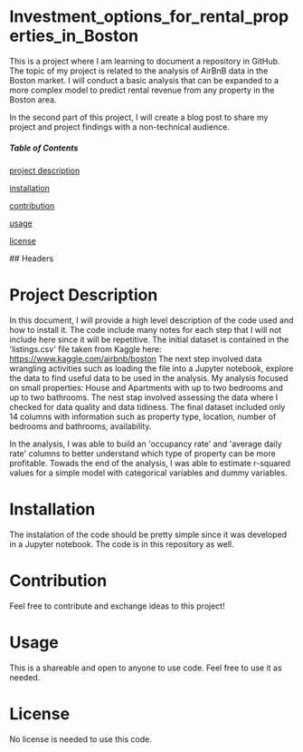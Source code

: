 # Investment_options_for_rental_properties_in_Boston
This is a project where I am learning to document a repository in GitHub. The topic of my project is related to the analysis of AirBnB data in the Boston market. I will conduct a basic analysis that can be expanded to a more complex model to predict rental revenue from any property in the Boston area.

In the second part of this project, I will create a blog post to share my project and project findings with a non-technical audience.

##### Table of Contents  
[project description](#headers)

[installation](#headers)

[contribution](#headers)

[usage](#headers)

[license](#headers)

<a name="headers"/>
## Headers

# Project Description
In this document, I will provide a high level description of the code used and how to install it. The code include many notes for each step that I will not include here since it will be repetitive.
The initial dataset is contained in the 'listings.csv' file taken from Kaggle here: https://www.kaggle.com/airbnb/boston
The next step involved data wrangling activities such as loading the file into a Jupyter notebook, explore the data to find useful data to be used in the analysis. My analysis focused on small properties: House and Apartments with up to two bedrooms and up to two bathrooms.
The nest stap involved assessing the data where I checked for data quality and data tidiness.
The final dataset included only 14 columns with information such as property type, location, number of bedrooms and bathrooms, availability.

In the analysis, I was able to build an 'occupancy rate' and 'average daily rate' columns to better understand which type of property can be more profitable. Towads the end of the analysis, I was able to estimate r-squared values for a simple model with categorical variables and dummy variables.

# Installation
The instalation of the code should be pretty simple since it was developed in a Jupyter notebook. The code is in this repository as well.

# Contribution
Feel free to contribute and exchange ideas to this project!

# Usage
This is a shareable and open to anyone to use code. Feel free to use it as needed.

# License
No license is needed to use this code.
